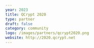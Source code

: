 ```yaml
---
year: 2023
title: QCrypt 2020
type: partner
draft: false
category: community
logo: /images/partners/qcrypt2020.png
website: http://2020.qcrypt.net
---
```

